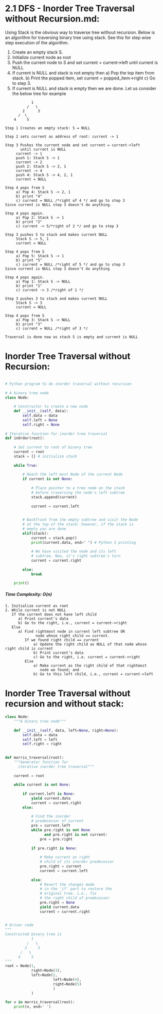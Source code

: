 # 2.1 DFS - Inorder Tree Traversal without Recursion.md:

Using Stack is the obvious way to traverse tree without recursion. Below is an algorithm for traversing binary tree using stack. See this for step wise step execution of the algorithm. 

1) Create an empty stack S.
2) Initialize current node as root
3) Push the current node to S and set current = current->left until current is NULL
4) If current is NULL and stack is not empty then 
     a) Pop the top item from stack.
     b) Print the popped item, set current = popped_item->right 
     c) Go to step 3.
5) If current is NULL and stack is empty then we are done.
Let us consider the below tree for example  
```
            1
          /   \
        2      3
      /  \
    4     5
```

```
Step 1 Creates an empty stack: S = NULL

Step 2 sets current as address of root: current -> 1

Step 3 Pushes the current node and set current = current->left 
       until current is NULL
     current -> 1
     push 1: Stack S -> 1
     current -> 2
     push 2: Stack S -> 2, 1
     current -> 4
     push 4: Stack S -> 4, 2, 1
     current = NULL

Step 4 pops from S
     a) Pop 4: Stack S -> 2, 1
     b) print "4"
     c) current = NULL /*right of 4 */ and go to step 3
Since current is NULL step 3 doesn't do anything. 

Step 4 pops again.
     a) Pop 2: Stack S -> 1
     b) print "2"
     c) current -> 5/*right of 2 */ and go to step 3

Step 3 pushes 5 to stack and makes current NULL
     Stack S -> 5, 1
     current = NULL

Step 4 pops from S
     a) Pop 5: Stack S -> 1
     b) print "5"
     c) current = NULL /*right of 5 */ and go to step 3
Since current is NULL step 3 doesn't do anything

Step 4 pops again.
     a) Pop 1: Stack S -> NULL
     b) print "1"
     c) current -> 3 /*right of 1 */  

Step 3 pushes 3 to stack and makes current NULL
     Stack S -> 3
     current = NULL

Step 4 pops from S
     a) Pop 3: Stack S -> NULL
     b) print "3"
     c) current = NULL /*right of 3 */  

Traversal is done now as stack S is empty and current is NULL
```

# Inorder Tree Traversal without Recursion:

```python

# Python program to do inorder traversal without recursion
 
# A binary tree node
class Node:
     
    # Constructor to create a new node
    def __init__(self, data):
        self.data = data
        self.left = None
        self.right = None
 
# Iterative function for inorder tree traversal
def inOrder(root):
     
    # Set current to root of binary tree
    current = root
    stack = [] # initialize stack
     
    while True:
         
        # Reach the left most Node of the current Node
        if current is not None:
             
            # Place pointer to a tree node on the stack
            # before traversing the node's left subtree
            stack.append(current)
         
            current = current.left
 
         
        # BackTrack from the empty subtree and visit the Node
        # at the top of the stack; however, if the stack is
        # empty you are done
        elif(stack):
            current = stack.pop()
            print(current.data, end=" ") # Python 3 printing
         
            # We have visited the node and its left
            # subtree. Now, it's right subtree's turn
            current = current.right
 
        else:
            break
      
    print()
```


##### Time Complexity: O(n)

```
1. Initialize current as root 
2. While current is not NULL
   If the current does not have left child
      a) Print current’s data
      b) Go to the right, i.e., current = current->right
   Else
      a) Find rightmost node in current left subtree OR
              node whose right child == current.
         If we found right child == current
             a) Update the right child as NULL of that node whose right child is current
             b) Print current’s data
             c) Go to the right, i.e. current = current->right
         Else
             a) Make current as the right child of that rightmost 
                node we found; and 
             b) Go to this left child, i.e., current = current->left
```

# Inorder Tree Traversal without recursion and without stack:


```python
class Node:
    """A binary tree node"""
  
    def __init__(self, data, left=None, right=None):
        self.data = data
        self.left = left
        self.right = right
  
  
def morris_traversal(root):
    """Generator function for 
      iterative inorder tree traversal"""
  
    current = root
  
    while current is not None:
  
        if current.left is None:
            yield current.data
            current = current.right
        else:
  
            # Find the inorder 
            # predecessor of current
            pre = current.left
            while pre.right is not None 
                  and pre.right is not current:
                pre = pre.right
  
            if pre.right is None:
  
                # Make current as right 
                # child of its inorder predecessor
                pre.right = current
                current = current.left
  
            else:
                # Revert the changes made 
                # in the 'if' part to restore the
                # original tree. i.e., fix
                # the right child of predecessor
                pre.right = None
                yield current.data
                current = current.right
  
  
# Driver code
""" 
Constructed binary tree is
            1
          /   \
         2     3
       /   \
      4     5
"""
root = Node(1,
            right=Node(3),
            left=Node(2,
                      left=Node(4),
                      right=Node(5)
                      )
            )
  
for v in morris_traversal(root):
    print(v, end=' ')
  
```
